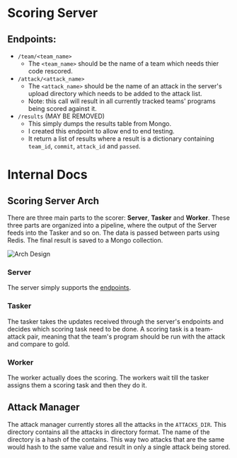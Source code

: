 # Scoring Server

## Endpoints:
 - `/team/<team_name>`
    - The `<team_name>` should be the name of a team which needs thier code rescored.
 - `/attack/<attack_name>`
    - The `<attack_name>` should be the name of an attack in the server's upload directory which needs to be added to the attack list.
    - Note: this call will result in all currently tracked teams' programs being scored against it.
 - `/results` (MAY BE REMOVED)
    - This simply dumps the results table from Mongo.
    - I created this endpoint to allow end to end testing.
    - It return a list of results where a result is a dictionary containing `team_id`, `commit`, `attack_id` and `passed`.

# Internal Docs

## Scoring Server Arch

There are three main parts to the scorer: **Server**, **Tasker** and **Worker**.
These three parts are organized into a pipeline, where the output of the Server feeds into the Tasker and so on.
The data is passed between parts using Redis.
The final result is saved to a Mongo collection.

![Arch Design](images/arch.png)

### Server

The server simply supports the [endpoints](#Endpoints).

### Tasker

The tasker takes the updates received through the server's endpoints and decides which scoring task need to be done.
A scoring task is a team-attack pair, meaning that the team's program should be run with the attack and compare to gold.

### Worker

The worker actually does the scoring. The workers wait till the tasker assigns them a scoring task and then they do it.


## Attack Manager
The attack manager currently stores all the attacks in the `ATTACKS_DIR`.
This directory contains all the attacks in directory format.
The name of the directory is a hash of the contains.
This way two attacks that are the same would hash to the same value and result in only a single attack being stored.

